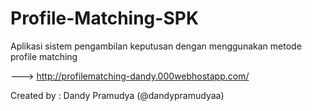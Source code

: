 # Profile-Matching-SPK
Aplikasi sistem pengambilan keputusan dengan menggunakan metode profile matching

---> http://profilematching-dandy.000webhostapp.com/

Created by : Dandy Pramudya (@dandypramudyaa)
